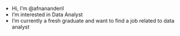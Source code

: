 - Hi, I’m @afnananderil
- I’m interested in Data Analyst
- I’m currently a fresh graduate and want to find a job related to data analyst


<!---
afnananderil/afnananderil is a ✨ special ✨ repository because its `README.md` (this file) appears on your GitHub profile.
You can click the Preview link to take a look at your changes.
--->
